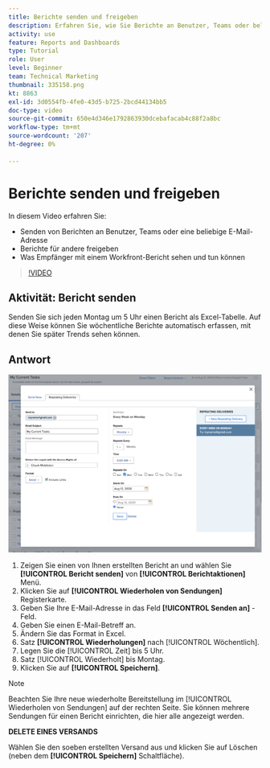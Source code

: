 ```yaml
---
title: Berichte senden und freigeben
description: Erfahren Sie, wie Sie Berichte an Benutzer, Teams oder beliebige E-Mail-Adressen senden und Berichte für andere in Workfront freigeben können.
activity: use
feature: Reports and Dashboards
type: Tutorial
role: User
level: Beginner
team: Technical Marketing
thumbnail: 335158.png
kt: 8863
exl-id: 3d0554fb-4fe0-43d5-b725-2bcd44134bb5
doc-type: video
source-git-commit: 650e4d346e1792863930dcebafacab4c88f2a8bc
workflow-type: tm+mt
source-wordcount: '207'
ht-degree: 0%

---
```


# Berichte senden und freigeben

In diesem Video erfahren Sie:

* Senden von Berichten an Benutzer, Teams oder eine beliebige E-Mail-Adresse
* Berichte für andere freigeben
* Was Empfänger mit einem Workfront-Bericht sehen und tun können

>[!VIDEO](https://video.tv.adobe.com/v/335158/?quality=12&learn=on)

## Aktivität: Bericht senden

Senden Sie sich jeden Montag um 5 Uhr einen Bericht als Excel-Tabelle. Auf diese Weise können Sie wöchentliche Berichte automatisch erfassen, mit denen Sie später Trends sehen können.

## Antwort

![Ein Bild des Bildschirms zum Einrichten wiederholter Berichtbereitstellungen](assets/send-a-report.png)

1. Zeigen Sie einen von Ihnen erstellten Bericht an und wählen Sie **[!UICONTROL Bericht senden]** von **[!UICONTROL Berichtaktionen]** Menü.
1. Klicken Sie auf **[!UICONTROL Wiederholen von Sendungen]** Registerkarte.
1. Geben Sie Ihre E-Mail-Adresse in das Feld **[!UICONTROL Senden an]** -Feld.
1. Geben Sie einen E-Mail-Betreff an.
1. Ändern Sie das Format in Excel.
1. Satz **[!UICONTROL Wiederholungen]** nach [!UICONTROL Wöchentlich].
1. Legen Sie die [!UICONTROL Zeit] bis 5 Uhr.
1. Satz [!UICONTROL Wiederholt] bis Montag.
1. Klicken Sie auf **[!UICONTROL Speichern]**.

>[!NOTE]
>
>Beachten Sie Ihre neue wiederholte Bereitstellung im [!UICONTROL Wiederholen von Sendungen] auf der rechten Seite. Sie können mehrere Sendungen für einen Bericht einrichten, die hier alle angezeigt werden.

**DELETE EINES VERSANDS**

Wählen Sie den soeben erstellten Versand aus und klicken Sie auf Löschen (neben dem **[!UICONTROL Speichern]** Schaltfläche).
